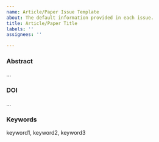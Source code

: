 ```yaml
---
name: Article/Paper Issue Template
about: The default information provided in each issue.
title: Article/Paper Title
labels: ''
assignees: ''

---
```


### Abstract

...


### DOI

...


### Keywords

keyword1, keyword2, keyword3
